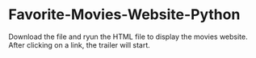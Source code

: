 # Favorite-Movies-Website-Python

Download the file and ryun the HTML file to display the movies website. After clicking on a link, the trailer will start. 

